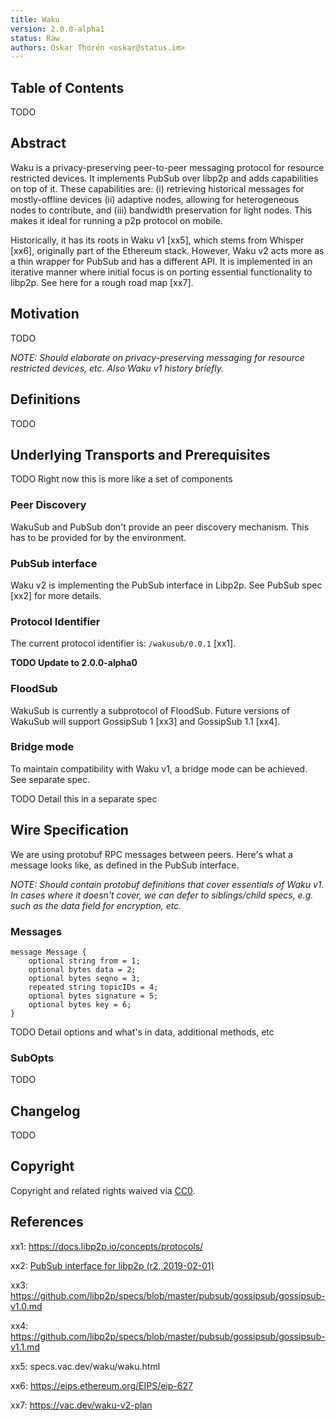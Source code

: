 ```yaml
---
title: Waku
version: 2.0.0-alpha1
status: Raw
authors: Oskar Thorén <oskar@status.im>
---
```


## Table of Contents

TODO

## Abstract

Waku is a privacy-preserving peer-to-peer messaging protocol for resource restricted devices. It implements PubSub over libp2p and adds capabilities on top of it. These capabilities are: (i) retrieving historical messages for mostly-offline devices (ii) adaptive nodes, allowing for heterogeneous nodes to contribute, and (iii) bandwidth preservation for light nodes. This makes it ideal for running a p2p protocol on mobile.

Historically, it has its roots in Waku v1 [xx5], which stems from Whisper [xx6], originally part of the Ethereum stack. However, Waku v2 acts more as a thin wrapper for PubSub and has a different API. It is implemented in an iterative manner where initial focus is on porting essential functionality to libp2p. See here for a rough road map [xx7].

## Motivation

TODO

*NOTE: Should elaborate on privacy-preserving messaging for resource restricted devices, etc. Also Waku v1 history briefly.*

## Definitions

TODO

## Underlying Transports and Prerequisites

TODO Right now this is more like a set of components

### Peer Discovery

WakuSub and PubSub don't provide an peer discovery mechanism. This has to be provided for by the environment.

### PubSub interface

Waku v2 is implementing the PubSub interface in Libp2p. See PubSub spec [xx2] for more details.

### Protocol Identifier

The current protocol identifier is: `/wakusub/0.0.1` [xx1].

**TODO Update to 2.0.0-alpha0**

### FloodSub

WakuSub is currently a subprotocol of FloodSub. Future versions of WakuSub will support GossipSub 1 [xx3] and GossipSub 1.1 [xx4].

### Bridge mode

To maintain compatibility with Waku v1, a bridge mode can be achieved. See separate spec.

TODO Detail this in a separate spec

## Wire Specification

We are using protobuf RPC messages between peers. Here's what a message looks like, as defined in the PubSub interface.


*NOTE: Should contain protobuf definitions that cover essentials of Waku v1. In cases where it doesn't cover, we can defer to siblings/child specs, e.g. such as the data field for encryption, etc.*

### Messages

```
message Message {
	optional string from = 1;
	optional bytes data = 2;
	optional bytes seqno = 3;
	repeated string topicIDs = 4;
	optional bytes signature = 5;
	optional bytes key = 6;
}
```

TODO Detail options and what's in data, additional methods, etc

### SubOpts

TODO

## Changelog

TODO

## Copyright

Copyright and related rights waived via [CC0](https://creativecommons.org/publicdomain/zero/1.0/).

## References

xx1: https://docs.libp2p.io/concepts/protocols/

xx2: [PubSub interface for libp2p (r2, 2019-02-01)](https://github.com/libp2p/specs/blob/master/pubsub/README.md)

xx3: https://github.com/libp2p/specs/blob/master/pubsub/gossipsub/gossipsub-v1.0.md

xx4: https://github.com/libp2p/specs/blob/master/pubsub/gossipsub/gossipsub-v1.1.md

xx5: specs.vac.dev/waku/waku.html

xx6: https://eips.ethereum.org/EIPS/eip-627

xx7: https://vac.dev/waku-v2-plan
